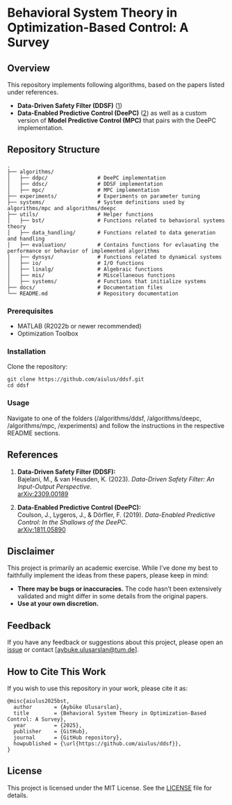 # Behavioral System Theory in Optimization-Based Control: A Survey

## Overview

This repository implements following algorithms, based on the papers listed under references.
- **Data-Driven Safety Filter (DDSF)** ([1][ddsflink])
- **Data-Enabled Predictive Control (DeePC)** ([2][deepclink])
as well as a custom version of **Model Predictive Control (MPC)** that pairs with the DeePC implementation.

## Repository Structure

```plaintext
.
├── algorithms/
│   ├── ddpc/                # DeePC implementation
│   ├── ddsc/                # DDSF implementation
│   ├── mpc/                 # MPC implementation
├── experiments/             # Experiments on parameter tuning
├── systems/                 # System definitions used by algorithms/mpc and algorithms/deepc
├── utils/                   # Helper functions
│   ├── bst/                 # Functions related to behavioral systems theory
│   ├── data_handling/       # Functions related to data generation and handling
│   ├── evaluation/          # Contains functions for evlauating the performance or behavior of implemented algorithms
│   ├── dynsys/              # Functions related to dynamical systems
│   ├── io/                  # I/O functions
│   ├── linalg/              # Algebraic functions
│   ├── mis/                 # Miscellaneous functions
│   ├── systems/             # Functions that initialize systems
├── docs/                    # Documentation files
└── README.md                # Repository documentation

```

### Prerequisites

- MATLAB (R2022b or newer recommended)
- Optimization Toolbox

### Installation

Clone the repository:

```plaintext
git clone https://github.com/aiulus/ddsf.git
cd ddsf
```
### Usage

Navigate to one of the folders (/algorithms/ddsf, /algorithms/deepc, /algorithms/mpc, /experiments) and follow the instructions in the respective README sections.

## References

1. **Data-Driven Safety Filter (DDSF):**  
   Bajelani, M., & van Heusden, K. (2023). *Data-Driven Safety Filter: An Input-Output Perspective*.  
   [arXiv:2309.00189][ddsflink]

2. **Data-Enabled Predictive Control (DeePC):**  
   Coulson, J., Lygeros, J., & Dörfler, F. (2019). *Data-Enabled Predictive Control: In the Shallows of the DeePC*.  
   [arXiv:1811.05890][deepclink]

   [ddsflink]: https://arxiv.org/abs/2309.00189
   [deepclink]: https://arxiv.org/abs/1811.05890

## Disclaimer 

This project is primarily an academic exercise. While I’ve done my best to faithfully implement the ideas from these papers, please keep in mind:
- **There may be bugs or inaccuracies.** The code hasn’t been extensively validated and might differ in some details from the original papers.
- **Use at your own discretion.**

## Feedback

If you have any feedback or suggestions about this project, please open an [issue](https://github.com/aiulus/ddsf/issues) or contact [aybuke.ulusarslan@tum.de].

## How to Cite This Work

If you wish to use this repository in your work, please cite it as:

```plaintext
@misc{aiulus2025bst,
  author       = {Aybüke Ulusarslan},
  title        = {Behavioral System Theory in Optimization-Based Control: A Survey},
  year         = {2025},
  publisher    = {GitHub},
  journal      = {GitHub repository},
  howpublished = {\url{https://github.com/aiulus/ddsf}},
}

```

## License

This project is licensed under the MIT License. See the [LICENSE](LICENSE) file for details.

